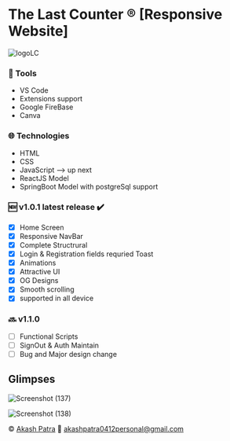 # 	The Last Counter :registered: [Responsive Website] 	
![logoLC](https://user-images.githubusercontent.com/111998853/217154058-ec0001c6-9662-40fa-aa52-11f9ece5d843.png)

### :wrench:	 Tools
* VS Code
* Extensions support
* Google FireBase
* Canva

### :globe_with_meridians:	 Technologies
* HTML
* CSS
* JavaScript
--> up next
* ReactJS Model
* SpringBoot Model with postgreSql support

### :new:	 v1.0.1 latest release  :heavy_check_mark:
- [x] Home Screen
- [x] Responsive NavBar 
- [x] Complete Structrural
- [x] Login & Registration fields requried Toast
- [x] Animations
- [x] Attractive UI 
- [x] OG Designs
- [x] Smooth scrolling
- [x] supported in all device 

### :soon:	v1.1.0
- [ ] Functional Scripts
- [ ] SignOut & Auth Maintain          
- [ ] Bug and Major design change

## Glimpses

![Screenshot (137)](https://user-images.githubusercontent.com/111998853/217153248-6b900fcd-f02a-4dc6-8acc-2a4ad4063a6b.png)



![Screenshot (138)](https://user-images.githubusercontent.com/111998853/217153296-8230653c-2fd8-4f27-9742-553db1cc86d5.png)



:copyright:	
[Akash Patra](https://www.linkedin.com/in/akash-patra04/) 
:email:	
akashpatra0412personal@gmail.com
